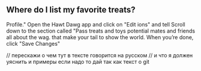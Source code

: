 ## Where do I list my favorite treats?

Profile."
Open the Hawt Dawg app and click on "Edit
ions" and tell
Scroll down to the section called "Pass
treats and toys
potential mates and friends all about the
wag.
that make your tail
to show the world.
When you’re done, click "Save Changes"

// перескажи о чем тут в тексте говорится на русском
// и что я должен уяснить и примеры если надо то дай так как текст о git
